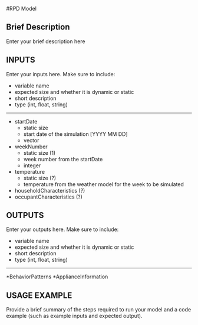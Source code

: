 #RPD Model

## Brief Description
Enter your brief description here

## INPUTS
Enter your inputs here.  Make sure to include:

* variable name
* expected size and whether it is dynamic or static
* short description
* type (int, float, string)

---

* startDate 
  * static size
  * start date of the simulation [YYYY MM DD]
  * vector<integer>
* weekNumber 
  * static size (1)
  * week number from the startDate
  * integer
* temperature
  * static size (?)
  * temperature from the weather model for the week to be simulated
* householdCharacteristics (?)
* occupantCharacteristics (?)


## OUTPUTS
Enter your outputs here.  Make sure to include:
* variable name
* expected size and whether it is dynamic or static
* short description
* type (int, float, string)

---
*BehaviorPatterns
*ApplianceInformation

## USAGE EXAMPLE
Provide a brief summary of the steps required to run your model and a code example (such as example inputs and expected output).
